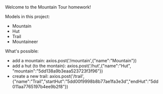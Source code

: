 Welcome to the Mountain Tour homework!

Models in this project:
- Mountain
- Hut
- Trail
- Mountaineer

What's possible:
- add a mountain: axios.post('/mountain',{"name":"Mountain"})
- add a hut (to the montain): axios.post('/hut',{"name":"Hut", "mountain":"5dd138a9b3eaa523723f3f96"})
- create a new trail: axios.post('/trail',{"name":"Trail","startHut":"5dd00f9998b8b77ae1fa3e3d","endHut":"5dd011aa7765197b4ee9b2f8"})

